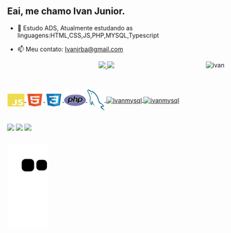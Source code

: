 ## Eai, me chamo Ivan Junior.

- 🌱 Estudo ADS, Atualmente estudando as linguagens:HTML,CSS,JS,PHP,MYSQL,Typescript
- 📫 Meu contato: Ivanjrba@gmail.com  

  <ul><img align="right" alt="ivan" height="250"  src="https://static.imgs.app/content/2.0.0/assetz/uploads/fun/09/21/13/04/K2rCzbZ4ahJ1C4WcohZQFMatQI6FeN71hc3QimJTAx6IqeEvIQVTJdjXzUl3-7825782201632240268-487485-lg.gif"></ul>
<div align="center">
  <a href="https://github.com/ivanjrjj">
  <img height="180em" src="https://github-readme-stats.vercel.app/api?username=ivanjrjj&show_icons=true&theme=dark&include_all_commits=true&count_private=true"/>
  <img height="180em" src="https://github-readme-stats.vercel.app/api/top-langs/?username=ivanjrjj&layout=compact&langs_count=7&theme=dark"/>
</div>
  
  ##
  
  
<div style="display: inline_block"><br>
  <img align="center" alt="ivanjs" height="30" width="40" src="https://raw.githubusercontent.com/devicons/devicon/master/icons/javascript/javascript-plain.svg">
  <img align="center" alt="ivanHTML" height="30" width="40" src="https://raw.githubusercontent.com/devicons/devicon/master/icons/html5/html5-original.svg">
  <img align="center" alt="ivanCSS" height="30" width="40" src="https://raw.githubusercontent.com/devicons/devicon/master/icons/css3/css3-original.svg">
    <img align="center" alt="ivanPHP" height="50" width="50" src="https://raw.githubusercontent.com/devicons/devicon/master/icons/php/php-original.svg">
    <img align="center" alt="ivanmysql" height="50" width="40" src="https://raw.githubusercontent.com/devicons/devicon/master/icons/mysql/mysql-original.svg">
    <img align="center" alt="ivanmysql" height="50" width="40" src="https://www.svgrepo.com/show/374144/typescript.svg">
    <img align="center" alt="ivanmysql" height="50" width="40" src="https://www.svgrepo.com/show/439290/react.svg">


  </div>
  
  ##
 
<div> 
  <a href="https://instagram.com/ivanjrjj" target="_blank"><img src="https://img.shields.io/badge/-Instagram-%23E4405F?style=for-the-badge&logo=instagram&logoColor=white" target="_blank"></a>
  <a href = "mailto:Ivanjrba@gmail.com"><img src="https://img.shields.io/badge/-Gmail-%23333?style=for-the-badge&logo=gmail&logoColor=white" target="_blank"></a>
  <a href="https://www.linkedin.com/in/ivan-junior-30723323a/" target="_blank"><img src="https://img.shields.io/badge/-LinkedIn-%230077B5?style=for-the-badge&logo=linkedin&logoColor=white" target="_blank"></a>

  
  ##
 
  ![Snake animation](https://github.com/rafaballerini/rafaballerini/blob/output/github-contribution-grid-snake.svg)
 
</div>
